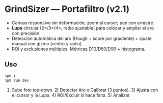 # GrindSizer — Portafiltro (v2.1)

- Canvas responsivo sin deformación; zoom al cursor; pan con arrastre.
- **Lupa** circular (2×/3×/4×, radio ajustable) para colocar y ampliar el aro con precisión.
- Detección automática del aro (Hough + score por gradiente) + ajuste manual con gizmo (centro y radio).
- ROI y exclusiones múltiples. Métricas D10/D50/D90 + histograma.

## Uso
```bash
npm i
npm run dev
```

1) Sube foto top‑down. 2) Detectar Aro o Calibrar (3 puntos). 3) Ajusta con el cursor y la Lupa. 4) ROI/Excluir si hace falta. 5) Analizar.
